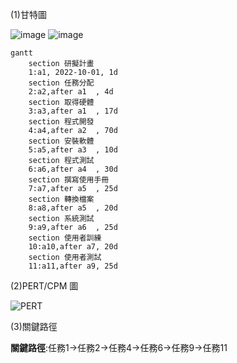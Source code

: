 (1)甘特圖

![image](https://user-images.githubusercontent.com/113968695/193867954-30f4c484-2fb1-4914-8cd1-dfc1189e5cf2.png)
![image](https://user-images.githubusercontent.com/113968695/193868005-0d34bbae-e4b1-4b83-b933-9b7f8d147bde.png)

```mermaid
gantt
    section 研擬計畫
    1:a1, 2022-10-01, 1d
    section 任務分配
    2:a2,after a1  , 4d
    section 取得硬體
    3:a3,after a1  , 17d
    section 程式開發
    4:a4,after a2  , 70d 
    section 安裝軟體
    5:a5,after a3  , 10d
    section 程式測試
    6:a6,after a4  , 30d
    section 撰寫使用手冊
    7:a7,after a5  , 25d
    section 轉換檔案
    8:a8,after a5  , 20d
    section 系統測試
    9:a9,after a6  , 25d
    section 使用者訓練
    10:a10,after a7, 20d
    section 使用者測試
    11:a11,after a9, 25d
```

(2)PERT/CPM 圖

![PERT](PERT圖.png "PERT")

(3)關鍵路徑

**關鍵路徑**:任務1->任務2->任務4->任務6->任務9->任務11
